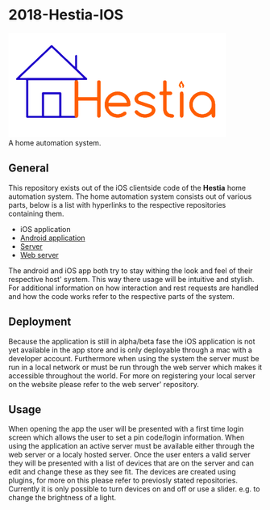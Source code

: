 # 2018-Hestia-IOS
![(Logo here)][logo]  
A home automation system.

## General
This repository exists out of the iOS clientside code of the __Hestia__ home automation system. The home automation system consists out of various parts, below is a list with hyperlinks to the respective repositories containing them.
- iOS application
- [Android application](https://github.com/RUGSoftEng/2017-Hestia-Client)
- [Server](https://github.com/RUGSoftEng/2017-Hestia-Server)
- [Web server](https://github.com/RUGSoftEng/2018-Hestia-Web)

The android and iOS app both try to stay withing the look and feel of their respective host' system. This way there usage will be intuitive and stylish.
For additional information on how interaction and rest requests are handled and how the code works refer to the respective parts of the system.

## Deployment
Because the application is still in alpha/beta fase the iOS application is not yet available in the app store and is only deployable through a mac with a developer account. Furthermore when using the system the server must be run in a local network or must be run through the web server which makes it accessible throughout the world. For more on registering your local server on the website please refer to the web server' repository.

## Usage
When opening the app the user will be presented with a first time login screen which allows the user to set a pin code/login information. When using the application an active server must be available either through the web server or a localy hosted server. Once the user enters a valid server they will be presented with a list of devices that are on the server and can edit and change these as they see fit. The devices are created using plugins, for more on this please refer to previosly stated repositories. Currently it is only possible to turn devices on and off or use a slider. e.g. to change the brightness of a light.

[logo]: /docs/images/logo_transparent.png "Hestia logo"